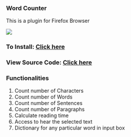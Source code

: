 ### Word Counter
This is a plugin for Firefox Browser

![](https://i.ibb.co/rpczYmW/2020-09-04-105712-1366x768-scrot.png)

### To Install: [Click here](https://addons.mozilla.org/firefox/downloads/file/3630318/word_counter-1.0-fx.xpi)
### View Source Code: [Click here](https://github.com/shreedharbhat98/word-counter)

### Functionalities
  1. Count number of Characters
  2. Count number of Words
  3. Count number of Sentences
  4. Count number of Paragraphs
  5. Calculate reading time
  6. Access to hear the selected text
  7. Dictionary for any particular word in input box
